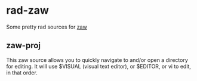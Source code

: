 # rad-zaw

Some pretty rad sources for [zaw](https://github.com/zsh-users/zaw)

## zaw-proj

This zaw source allows you to quickly navigate to and/or open a directory for editing.  It will use $VISUAL (visual text editor), or $EDITOR, or vi to edit, in that order.
